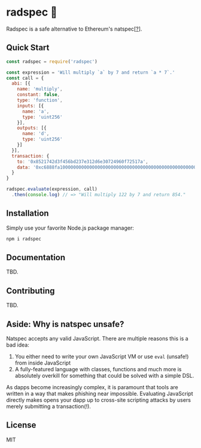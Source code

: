 # radspec 🤘

Radspec is a safe alternative to Ethereum's natspec[[?](#aside-why-is-natspec-unsafe)].

## Quick Start

```js
const radspec = require('radspec')

const expression = 'Will multiply `a` by 7 and return `a * 7`.'
const call = {
  abi: [{
    name: 'multiply',
    constant: false,
    type: 'function',
    inputs: [{
      name: 'a',
      type: 'uint256'
    }],
    outputs: [{
      name: 'd',
      type: 'uint256'
    }]
  }],
  transaction: {
    to: '0x8521742d3f456bd237e312d6e30724960f72517a',
    data: '0xc6888fa1000000000000000000000000000000000000000000000000000000000000007a'
  }
}

radspec.evaluate(expression, call)
  .then(console.log) // => "Will multiply 122 by 7 and return 854."
```

## Installation

Simply use your favorite Node.js package manager:

```sh
npm i radspec
```

## Documentation

TBD.

## Contributing

TBD.

## Aside: Why is natspec unsafe?

Natspec accepts any valid JavaScript. There are multiple reasons this is a bad idea:

1. You either need to write your own JavaScript VM or use `eval` (unsafe!) from inside JavaScript
2. A fully-featured language with classes, functions and much more is absolutely overkill for something that could be solved with a simple DSL.

As dapps become increasingly complex, it is paramount that tools are written in a way that makes phishing near impossible. Evaluating JavaScript directly makes opens your dapp up to cross-site scripting attacks by users merely submitting a transaction(!).

## License

MIT
